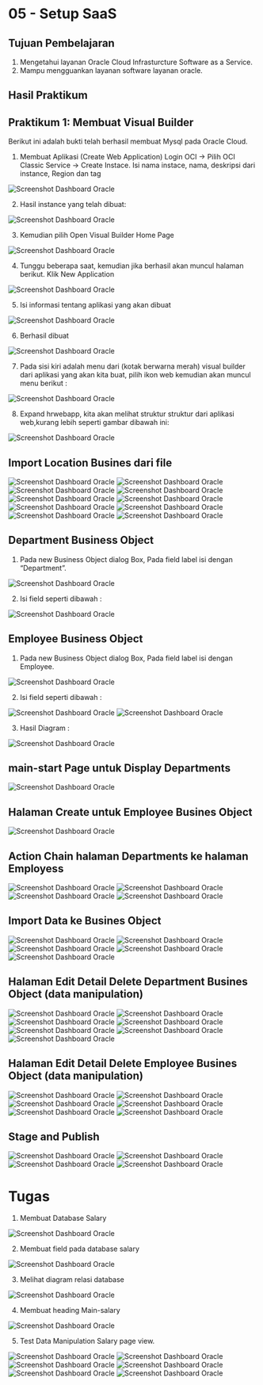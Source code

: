 # 05 - Setup SaaS

## Tujuan Pembelajaran

1. Mengetahui layanan Oracle Cloud Infrasturcture Software as a Service.
2. Mampu mengguankan layanan software layanan oracle.

## Hasil Praktikum

## Praktikum 1: Membuat Visual Builder

Berikut ini adalah bukti telah berhasil membuat Mysql pada Oracle Cloud.

1. Membuat Aplikasi (Create Web Application)
Login OCI -> Pilih OCI Classic Service -> Create Instace.
Isi nama instace, nama, deskripsi dari instance, Region dan tag

![Screenshot Dashboard Oracle](img/1.png)

2. Hasil instance yang telah dibuat:

![Screenshot Dashboard Oracle](img/1.png)

3. Kemudian pilih Open Visual Builder Home Page


![Screenshot Dashboard Oracle](img/3.png)


4. Tunggu beberapa saat, kemudian jika berhasil akan muncul halaman berikut. Klik New Application


![Screenshot Dashboard Oracle](img/Screenshot_5.png)


5. Isi informasi tentang aplikasi yang akan dibuat


![Screenshot Dashboard Oracle](img/Screenshot_6.png)


6. Berhasil dibuat


![Screenshot Dashboard Oracle](img/Screenshot_8.png)


7. Pada sisi kiri adalah menu dari (kotak berwarna merah) visual builder dari aplikasi yang akan kita buat, pilih ikon web kemudian akan muncul menu berikut : 

![Screenshot Dashboard Oracle](img/Screenshot_9.png)


8. Expand hrwebapp, kita akan melihat struktur struktur dari aplikasi web,kurang lebih seperti gambar dibawah ini:

![Screenshot Dashboard Oracle](img/Screenshot_11.png)


## Import Location Busines dari file

![Screenshot Dashboard Oracle](img/Screenshot_12.png)
![Screenshot Dashboard Oracle](img/Screenshot_13.png)
![Screenshot Dashboard Oracle](img/Screenshot_14.png)
![Screenshot Dashboard Oracle](img/Screenshot_15.png)
![Screenshot Dashboard Oracle](img/Screenshot_16.png)
![Screenshot Dashboard Oracle](img/Screenshot_17.png)
![Screenshot Dashboard Oracle](img/Screenshot_18.png)
![Screenshot Dashboard Oracle](img/Screenshot_19.png)
![Screenshot Dashboard Oracle](img/Screenshot_20.png)
![Screenshot Dashboard Oracle](img/Screenshot_121.png)


## Department Business Object

1. Pada new Business Object dialog Box, Pada field label isi dengan “Department”.

![Screenshot Dashboard Oracle](img/Screenshot_23.png)


2. Isi field seperti dibawah :

![Screenshot Dashboard Oracle](img/Screenshot_25.png)


## Employee Business Object

1. Pada new Business Object dialog Box, Pada field label isi dengan Employee.

![Screenshot Dashboard Oracle](img/Screenshot_26.png)


2. Isi field seperti dibawah :

![Screenshot Dashboard Oracle](img/Screenshot_30.png)
![Screenshot Dashboard Oracle](img/Screenshot_31.png)

3. Hasil Diagram : 

![Screenshot Dashboard Oracle](img/Screenshot_34.png)


## main-start Page untuk Display Departments

![Screenshot Dashboard Oracle](img/Screenshot_45.png)


## Halaman Create untuk Employee Busines Object

![Screenshot Dashboard Oracle](img/Screenshot_52.png)


## Action Chain halaman Departments ke halaman Employess

![Screenshot Dashboard Oracle](img/Screenshot_62.png)
![Screenshot Dashboard Oracle](img/Screenshot_63.png)
![Screenshot Dashboard Oracle](img/Screenshot_64.png)
![Screenshot Dashboard Oracle](img/Screenshot_65.png)


## Import Data ke Busines Object

![Screenshot Dashboard Oracle](img/Screenshot_73.png)
![Screenshot Dashboard Oracle](img/Screenshot_74.png)
![Screenshot Dashboard Oracle](img/Screenshot_75.png)
![Screenshot Dashboard Oracle](img/Screenshot_76.png)
![Screenshot Dashboard Oracle](img/Screenshot_77.png)


## Halaman Edit Detail Delete Department Busines Object (data manipulation)



![Screenshot Dashboard Oracle](img/Screenshot_84.png)
![Screenshot Dashboard Oracle](img/Screenshot_85.png)
![Screenshot Dashboard Oracle](img/Screenshot_86.png)
![Screenshot Dashboard Oracle](img/Screenshot_87.png)
![Screenshot Dashboard Oracle](img/Screenshot_88.png)
![Screenshot Dashboard Oracle](img/Screenshot_89.png)
![Screenshot Dashboard Oracle](img/Screenshot_90.png)


## Halaman Edit Detail Delete Employee Busines Object (data manipulation)


![Screenshot Dashboard Oracle](img/Screenshot_92.png)
![Screenshot Dashboard Oracle](img/Screenshot_93.png)
![Screenshot Dashboard Oracle](img/Screenshot_94.png)
![Screenshot Dashboard Oracle](img/Screenshot_95.png)
![Screenshot Dashboard Oracle](img/Screenshot_96.png)
![Screenshot Dashboard Oracle](img/Screenshot_97.png)


## Stage and Publish

![Screenshot Dashboard Oracle](img/Screenshot_100.png)
![Screenshot Dashboard Oracle](img/Screenshot_101.png)
![Screenshot Dashboard Oracle](img/Screenshot_102.png)
![Screenshot Dashboard Oracle](img/Screenshot_103.png)


# Tugas

1. Membuat Database Salary

![Screenshot Dashboard Oracle](img/Screenshot_104.png)

2. Membuat field pada database salary

![Screenshot Dashboard Oracle](img/Screenshot_106.png)


3. Melihat diagram relasi database

![Screenshot Dashboard Oracle](img/Screenshot_107.png)

4. Membuat heading Main-salary

![Screenshot Dashboard Oracle](img/Screenshot_108.png)

5. Test Data Manipulation Salary page view.


![Screenshot Dashboard Oracle](img/Screenshot_114.png)
![Screenshot Dashboard Oracle](img/Screenshot_115.png)
![Screenshot Dashboard Oracle](img/Screenshot_116.png)
![Screenshot Dashboard Oracle](img/Screenshot_117.png)
![Screenshot Dashboard Oracle](img/Screenshot_118.png)
![Screenshot Dashboard Oracle](img/Screenshot_119.png)
